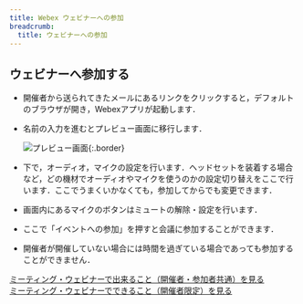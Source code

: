```yaml
---
title: Webex ウェビナーへの参加
breadcrumb:
  title: ウェビナーへの参加
---
```


## ウェビナーへ参加する
* 開催者から送られてきたメールにあるリンクをクリックすると，デフォルトのブラウザが開き，Webexアプリが起動します．
* 名前の入力を進むとプレビュー画面に移行します．

	 ![プレビュー画面](img/webex_events_participate2.png){:.border}

* 下で，オーディオ，マイクの設定を行います．ヘッドセットを装着する場合など，どの機材でオーディオやマイクを使うのかの設定切り替えをここで行います．ここでうまくいかなくても，参加してからでも変更できます．
* 画面内にあるマイクのボタンはミュートの解除・設定を行います．
* ここで「イベントへの参加」を押すと会議に参加することができます．
* 開催者が開催していない場合には時間を過ぎている場合であっても参加することができません．

<a href="do_webex/" target="_blank">ミーティング・ウェビナーで出来ること（開催者・参加者共通）を見る</a>
<br />
<a href="do_webex_host/" target="_blank">ミーティング・ウェビナーでできること（開催者限定）を見る</a>
